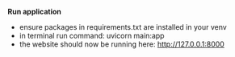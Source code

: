 **Run application**

- ensure packages in requirements.txt are installed in your venv
- in terminal run command: uvicorn main:app
- the website should now be running here: http://127.0.0.1:8000 
